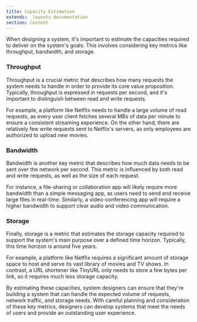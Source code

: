 ```yaml
---
title: Capacity Estimation
extends: _layouts.documentation
section: content
---
```


When designing a system, it's important to estimate the capacities required to deliver on the system's goals. This involves considering key metrics like throughput, bandwidth, and storage.

### Throughput

Throughput is a crucial metric that describes how many requests the system needs to handle in order to provide its core value proposition. Typically, throughput is expressed in requests per second, and it's important to distinguish between read and write requests.

For example, a platform like Netflix needs to handle a large volume of read requests, as every user client fetches several MBs of data per minute to ensure a consistent streaming experience. On the other hand, there are relatively few write requests sent to Netflix's servers, as only employees are authorized to upload new movies.

### Bandwidth

Bandwidth is another key metric that describes how much data needs to be sent over the network per second. This metric is influenced by both read and write requests, as well as the size of each request.

For instance, a file-sharing or collaboration app will likely require more bandwidth than a simple messaging app, as users need to send and receive large files in real-time. Similarly, a video-conferencing app will require a higher bandwidth to support clear audio and video communication.

### Storage

Finally, storage is a metric that estimates the storage capacity required to support the system's main purpose over a defined time horizon. Typically, this time horizon is around five years.

For example, a platform like Netflix requires a significant amount of storage space to host and serve its vast library of movies and TV shows. In contrast, a URL shortener like TinyURL only needs to store a few bytes per link, so it requires much less storage capacity.

By estimating these capacities, system designers can ensure that they're building a system that can handle the expected volume of requests, network traffic, and storage needs. With careful planning and consideration of these key metrics, designers can develop systems that meet the needs of users and provide an outstanding user experience.

